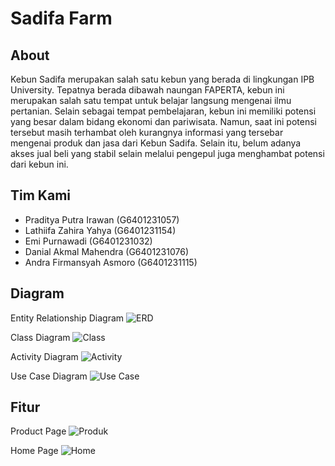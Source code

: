 # Sadifa Farm
## About

Kebun Sadifa merupakan salah satu kebun yang berada di lingkungan IPB University. Tepatnya berada dibawah naungan FAPERTA, kebun ini merupakan salah satu tempat untuk belajar langsung mengenai ilmu pertanian. Selain sebagai tempat pembelajaran, kebun ini memiliki potensi yang besar dalam bidang ekonomi dan pariwisata. Namun, saat ini potensi tersebut masih terhambat oleh kurangnya informasi yang tersebar mengenai produk dan jasa dari Kebun Sadifa. Selain itu, belum adanya akses jual beli yang stabil selain melalui pengepul juga menghambat potensi dari kebun ini.

## Tim Kami
- Praditya Putra Irawan (G6401231057)
- Lathiifa Zahira Yahya (G6401231154)
- Emi Purnawadi (G6401231032)
- Danial Akmal Mahendra (G6401231076)
- Andra Firmansyah Asmoro (G6401231115)

## Diagram 
Entity Relationship Diagram
![ERD](https://drive.google.com/uc?export=view&id=1c8wVEwlSoSPNkQT45o8ic84xaCuc65tF)

Class Diagram
![Class](https://drive.google.com/uc?export=view&id=1pGmfyUTFXLYDwaHCBikaVllOBAAPeda_)

Activity Diagram
![Activity](https://drive.google.com/uc?export=view&id=1rfggmNpfwwhz4SFWUERayirCyxd7eiKN)

Use Case Diagram
![Use Case](https://drive.google.com/uc?export=view&id=1vYKHamdpvdnEoyJNpBfSkdV9ZbmxTDla)

## Fitur
Product Page
![Produk](https://drive.google.com/uc?export=view&id=1DTPdvl2WgengN3g6yfw_azIvCRQnZ32X)

Home Page
![Home](https://drive.google.com/uc?export=view&id=1RzECz7ufM1RfXMnZkwrQ0TapkpFzEgp1)
